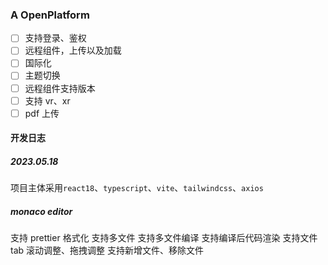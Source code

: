 ### A OpenPlatform

- [ ] 支持登录、鉴权
- [ ] 远程组件，上传以及加载
- [ ] 国际化
- [ ] 主题切换
- [ ] 远程组件支持版本
- [ ] 支持 vr、xr
- [ ] pdf 上传

#### 开发日志

##### 2023.05.18

项目主体采用`react18`、`typescript`、`vite`、`tailwindcss`、`axios`

##### monaco editor

支持 prettier 格式化
支持多文件
支持多文件编译
支持编译后代码渲染
支持文件 tab 滚动调整、拖拽调整
支持新增文件、移除文件
